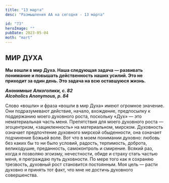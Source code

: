 ```yaml
---
title: "13 марта"
desc: "Размышления АА на сегодня - 13 марта"

id: "73"
heroImage: ""
pubDate: 2023-05-04
moth: "mart"
---
```


## МИР ДУХА

**Мы вошли в мир Духа. Наша следующая задача — развивать понимание и повышать
действенность наших усилий. Это не приходит за один день. Это задача на всю
оставшуюся жизнь.**

**_Анонимные Алкоголики, с. 82  
Alcoholics Anonymous, p. 84_**

Слово «вошли» и фраза «вошли в мир Духа» имеют огромное значение. Они
подразумевают действие, начало, вхождение, предпосылку к поддержанию моего
духовного роста, поскольку «Дух» — это нематериальная часть меня. Препятствия
для моего духовного роста — эгоцентризм, «зацикленность» на материальном,
мирском. Духовность означает предпочтение духовного мирской обыденности, она
означает подчинение Божьей воле. Вот что в моем понимании духовно: любовь без
каких бы то ни было условий, радость, терпимость, доброта, великодушие,
преданность, самоконтроль и смирение. Всякий раз, когда я позволяю эгоизму,
нечестности, обиде и страху стать частью меня, я преграждаю путь духовности.
По мере того как я сохраняю трезвость, духовный рост становится постоянным.
Моя цель — расти духовно и принять тот факт, что мне не достичь духовного
совершенства.
